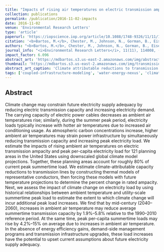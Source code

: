 ```yaml
---
title: "Impacts of rising air temperatures on electric transmission ampacity and peak electricity load in the United States"
collection: publications
permalink: /publication/2016-11-02-impacts
date: 2016-11-02
venue: 'Environmental Research Letters'
type: 'article'
paperurl: 'https://iopscience.iop.org/article/10.1088/1748-9326/11/11/114008/meta'
citation: '<b>Bartos, M.</b>, Chester, M., Johnson, N., Gorman, B., Eisenberg, D., Linkov, I., & Bates, M. (2016). Impacts of rising air temperatures on electric transmission ampacity and peak electricity load in the United States. <i>Environmental Research Letters</i>, 11(11), 114008. doi:10.1088/1748-9326/11/11/114008'
authors: "<b>Bartos, M.</b>, Chester, M., Johnson, N., Gorman, B., Eisenberg, D., Linkov, I., & Bates, M."
journal_info: "<i>Environmental Research Letters</i>, 11(11), 114008, (2016)"
impact_factor: 6.096
abstract_art: 'https://mdbartos.s3.us-east-2.amazonaws.com/img/abstract_art_3.png'
thumbnail: 'https://mdbartos.s3.us-east-2.amazonaws.com/img/transmission_thumb.png'
abstract_art_caption: 'Climate attributable reductions to transmission capacity by decade (from top left to bottom right: 2020, 2040, 2060, 2080). Colors indicate the percent reduction in transmission capacity under the average RCP 4.5 scenario, relative to the 1990–2010 reference period.'
tags: ['coupled-infrastructure-modeling', 'water-energy-nexus', 'climate-change']
---
```


## Abstract

Climate change may constrain future electricity supply adequacy by reducing electric transmission capacity and increasing electricity demand. The carrying capacity of electric power cables decreases as ambient air temperatures rise; similarly, during the summer peak period, electricity loads typically increase with hotter air temperatures due to increased air conditioning usage. As atmospheric carbon concentrations increase, higher ambient air temperatures may strain power infrastructure by simultaneously reducing transmission capacity and increasing peak electricity load. We estimate the impacts of rising ambient air temperatures on electric transmission ampacity and peak per-capita electricity load for 121 planning areas in the United States using downscaled global climate model projections. Together, these planning areas account for roughly 80% of current peak summertime load. We estimate climate-attributable capacity reductions to transmission lines by constructing thermal models of representative conductors, then forcing these models with future temperature projections to determine the percent change in rated ampacity. Next, we assess the impact of climate change on electricity load by using historical relationships between ambient temperature and utility-scale summertime peak load to estimate the extent to which climate change will incur additional peak load increases. We find that by mid-century (2040–2060), increases in ambient air temperature may reduce average summertime transmission capacity by 1.9%–5.8% relative to the 1990–2010 reference period. At the same time, peak per-capita summertime loads may rise by 4.2%–15% on average due to increases in ambient air temperature. In the absence of energy efficiency gains, demand-side management programs and transmission infrastructure upgrades, these load increases have the potential to upset current assumptions about future electricity supply adequacy.
